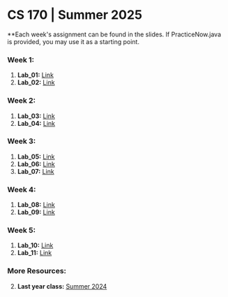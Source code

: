 
# CS 170 | Summer 2025

**Each week's assignment can be found in the slides. If PracticeNow.java is provided, you may use it as a starting point.

### Week 1:

1. **Lab_01:** [Link](Lab_01)
1. **Lab_02:** [Link](Lab_02)

### Week 2:

1. **Lab_03:** [Link](Lab_03)
1. **Lab_04:** [Link](Lab_04)

### Week 3:

1. **Lab_05:** [Link](Lab_05)
1. **Lab_06:** [Link](Lab_06)
1. **Lab_07:** [Link](Lab_07)

### Week 4:

1. **Lab_08:** [Link](Lab_08)
1. **Lab_09:** [Link](Lab_09)

### Week 5:

1. **Lab_10:** [Link](Lab_10)
1. **Lab_11:** [Link](Lab_11)


### More Resources:

2. **Last year class:** [Summer 2024](https://github.com/amirih/summer2024-cs170-lab)
